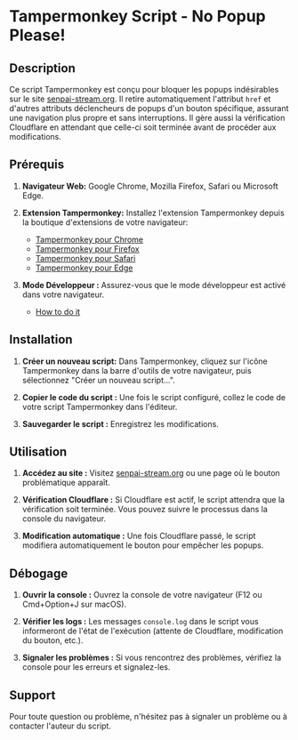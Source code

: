 # Tampermonkey Script - No Popup Please!

## Description

Ce script Tampermonkey est conçu pour bloquer les popups indésirables sur le site [senpai-stream.org](https://senpai-stream.org). Il retire automatiquement l'attribut `href` et d'autres attributs déclencheurs de popups d'un bouton spécifique, assurant une navigation plus propre et sans interruptions. Il gère aussi la vérification Cloudflare en attendant que celle-ci soit terminée avant de procéder aux modifications.

## Prérequis

1.  **Navigateur Web:** Google Chrome, Mozilla Firefox, Safari ou Microsoft Edge.

2.  **Extension Tampermonkey:** Installez l'extension Tampermonkey depuis la boutique d'extensions de votre navigateur:

    *   [Tampermonkey pour Chrome](https://chrome.google.com/webstore/detail/tampermonkey/dhdgffkkebhmkfjojejmpbldmpobfkfo)
    *   [Tampermonkey pour Firefox](https://addons.mozilla.org/en-US/firefox/addon/tampermonkey/)
    *   [Tampermonkey pour Safari](https://safari-extensions.apple.com/details/?id=com.tapermonkey.tampermonkey-safari)
    *   [Tampermonkey pour Edge](https://microsoftedge.microsoft.com/addons/detail/tampermonkey/iikmkjmpaadaobahmlepeloendndfphd)

3.  **Mode Développeur :** Assurez-vous que le mode développeur est activé dans votre navigateur.
    * [How to do it](https://www.tampermonkey.net/faq.php#Q209)

## Installation

1.  **Créer un nouveau script:** Dans Tampermonkey, cliquez sur l'icône Tampermonkey dans la barre d'outils de votre navigateur, puis sélectionnez "Créer un nouveau script...".

2.  **Copier le code du script :** Une fois le script configuré, collez le code de votre script Tampermonkey dans l'éditeur.

3.  **Sauvegarder le script :** Enregistrez les modifications.

## Utilisation

1.  **Accédez au site :** Visitez [senpai-stream.org](https://senpai-stream.org) ou une page où le bouton problématique apparaît.

2.  **Vérification Cloudflare :** Si Cloudflare est actif, le script attendra que la vérification soit terminée. Vous pouvez suivre le processus dans la console du navigateur.

3.  **Modification automatique :** Une fois Cloudflare passé, le script modifiera automatiquement le bouton pour empêcher les popups.

## Débogage

1.  **Ouvrir la console :** Ouvrez la console de votre navigateur (F12 ou Cmd+Option+J sur macOS).

2.  **Vérifier les logs :** Les messages `console.log` dans le script vous informeront de l'état de l'exécution (attente de Cloudflare, modification du bouton, etc.).

3.  **Signaler les problèmes :** Si vous rencontrez des problèmes, vérifiez la console pour les erreurs et signalez-les.

## Support

Pour toute question ou problème, n'hésitez pas à signaler un problème ou à contacter l'auteur du script.

